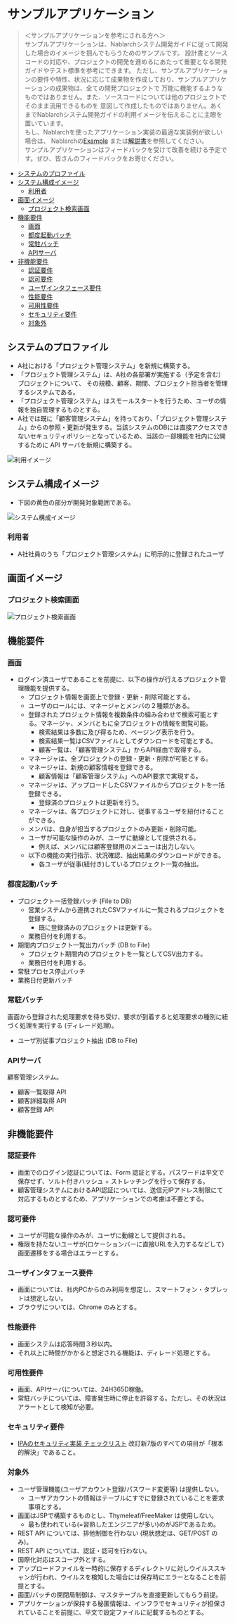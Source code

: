 # サンプルアプリケーション

> ＜サンプルアプリケーションを参考にされる方へ＞  
> サンプルアプリケーションは、Nablarchシステム開発ガイドに従って開発した場合のイメージを掴んでもらうためのサンプルです。
> 設計書とソースコードの対応や、プロジェクトの開発を進めるにあたって重要となる開発ガイドやテスト標準を参考にできます。
> ただし、サンプルアプリケーションの要件や特性、状況に応じて成果物を作成しており、サンプルアプリケーションの成果物は、全ての開発プロジェクトで
> 万能に機能するようなものではありません。また、ソースコードについては他のプロジェクトでそのまま流用できるものを
> 意図して作成したものではありません。あくまでNablarchシステム開発ガイドの利用イメージを伝えることに主眼を置いています。  
> もし、Nablarchを使ったアプリケーション実装の最適な実装例が欲しい場合は、
> Nablarchの[Example](https://nablarch.github.io/docs/LATEST/doc/application_framework/example/index.html)
> または[解説書](https://nablarch.github.io/docs/LATEST/doc/application_framework/application_framework/index.html)を参照してください。  
> サンプルアプリケーションはフィードバックを受けて改善を続ける予定です。ぜひ、皆さんのフィードバックをお寄せください。

- [システムのプロファイル](#システムのプロファイル)
- [システム構成イメージ](#システム構成イメージ)
  - [利用者](#利用者)
- [画面イメージ](#画面イメージ)
  - [プロジェクト検索画面](#プロジェクト検索画面)
- [機能要件](#機能要件)
  - [画面](#画面)
  - [都度起動バッチ](#都度起動バッチ)
  - [常駐バッチ](#常駐バッチ)
  - [APIサーバ](#APIサーバ)
- [非機能要件](#非機能要件)
  - [認証要件](#認証要件)
  - [認可要件](#認可要件)
  - [ユーザインタフェース要件](#ユーザインタフェース要件)
  - [性能要件](#性能要件)
  - [可用性要件](#可用性要件)
  - [セキュリティ要件](#セキュリティ要件)
  - [対象外](#対象外)

## システムのプロファイル

- A社における「プロジェクト管理システム」を新規に構築する。
- 「プロジェクト管理システム」は、A社の各部署が実施する（予定を含む）プロジェクトについて、
その規模、顧客、期間、プロジェクト担当者を管理するシステムである。
- 「プロジェクト管理システム」はスモールスタートを行うため、ユーザの情報を独自管理するものとする。
- A社では既に「顧客管理システム」を持っており、「プロジェクト管理システム」からの参照・更新が発生する。当該システムのDBには直接アクセスできないセキュリティポリシーとなっているため、当該の一部機能を社内に公開するために API サーバを新規に構築する。

![利用イメージ](images/usecase-image.png)

## システム構成イメージ
- 下図の黄色の部分が開発対象範囲である。

![システム構成イメージ](images/system-image.png)

### 利用者
- A社社員のうち「プロジェクト管理システム」に明示的に登録されたユーザ

## 画面イメージ
### プロジェクト検索画面
![プロジェクト検索画面](images/screen-example-1.png)


## 機能要件

### 画面
- ログイン済ユーザであることを前提に、以下の操作が行えるプロジェクト管理機能を提供する。
    - プロジェクト情報を画面上で登録・更新・削除可能とする。
    - ユーザのロールには、マネージャとメンバの２種類がある。
    - 登録されたプロジェクト情報を複数条件の組み合わせで検索可能とする。マネージャ、メンバともに全プロジェクトの情報を閲覧可能。
        - 検索結果は多数に及び得るため、ページング表示を行う。
        - 検索結果一覧はCSVファイルとしてダウンロードを可能とする。
        - 顧客一覧は、「顧客管理システム」からAPI経由で取得する。
    - マネージャは、全プロジェクトの登録・更新・削除が可能とする。
    - マネージャは、新規の顧客情報を登録できる。
        - 顧客情報は「顧客管理システム」へのAPI要求で実現する。
    - マネージャは、アップロードしたCSVファイルからプロジェクトを一括登録できる。
        - 登録済のプロジェクトは更新を行う。
    - マネージャは、各プロジェクトに対し、従事するユーザを紐付けることができる。
    - メンバは、自身が担当するプロジェクトのみ更新・削除可能。
    - ユーザが可能な操作のみが、ユーザに動線として提供される。
        - 例えば、メンバには顧客登録用のメニューは出力しない。
    - 以下の機能の実行指示、状況確認、抽出結果のダウンロードができる。
        - 各ユーザが従事(紐付き)しているプロジェクト一覧の抽出。

### 都度起動バッチ
- プロジェクト一括登録バッチ (File to DB)
    - 営業システムから連携されたCSVファイルに一覧されるプロジェクトを登録する。
        - 既に登録済みのプロジェクトは更新する。
    - 業務日付を利用する。
- 期間内プロジェクト一覧出力バッチ (DB to File)
    - プロジェクト期間内のプロジェクトを一覧としてCSV出力する。
    - 業務日付を利用する。
- 常駐プロセス停止バッチ
- 業務日付更新バッチ

### 常駐バッチ
画面から登録された処理要求を待ち受け、要求が到着すると処理要求の種別に紐づく処理を実行する (ディレード処理)。

- ユーザ別従事プロジェクト抽出 (DB to File)

### APIサーバ
顧客管理システム。

- 顧客一覧取得 API
- 顧客詳細取得 API
- 顧客登録 API

## 非機能要件

### 認証要件

- 画面でのログイン認証については、Form 認証とする。パスワードは平文で保存せず、ソルト付きハッシュ + ストレッチングを行って保存する。
- 顧客管理システムにおけるAPI認証については、送信元IPアドレス制限にて対応するものとするため、アプリケーションでの考慮は不要とする。

### 認可要件

- ユーザが可能な操作のみが、ユーザに動線として提供される。
- 権限を持たないユーザが(ロケーションバーに直接URLを入力するなどして)画面遷移をする場合はエラーとする。

### ユーザインタフェース要件

- 画面については、社内PCからのみ利用を想定し、スマートフォン・タブレットは想定しない。
- ブラウザについては、Chrome のみとする。

### 性能要件

- 画面システムは応答時間３秒以内。
- それ以上に時間がかかると想定される機能は、ディレード処理とする。

### 可用性要件

- 画面、APIサーバについては、24H365D稼働。
- 常駐バッチについては、障害発生時に停止を許容する。ただし、その状況はアラートとして検知が必要。

### セキュリティ要件

- [IPAのセキュリティ実装 チェックリスト](https://www.ipa.go.jp/security/vuln/websecurity.html) 改訂新7版のすべての項目が「根本的解決」であること。

### 対象外
- ユーザ管理機能(ユーザアカウント登録/パスワード変更等) は提供しない。
    - ユーザアカウントの情報はテーブルにすでに登録されていることを要求事項とする。
- 画面はJSPで構築するものとし、Thymeleaf/FreeMaker は使用しない。
    - 最も使われている(=習熟したエンジニアが多い)のがJSPであるため。
- REST API については、排他制御を行わない (現状想定は、GET/POST のみ)。
- REST API については、認証・認可を行わない。
- 国際化対応はスコープ外とする。
- アップロードファイルを一時的に保存するディレクトリに対しウイルススキャンが行われ、ウイルスを検知した場合には保存時にエラーとなることを前提とする。
- 画面/バッチの開閉局制御は、マスタテーブルを直接更新してもらう前提。
- アプリケーションが保持する秘匿情報は、インフラでセキュリティが担保されていることを前提に、平文で設定ファイルに記載するものとする。
